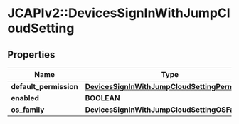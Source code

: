 # JCAPIv2::DevicesSignInWithJumpCloudSetting

## Properties
Name | Type | Description | Notes
------------ | ------------- | ------------- | -------------
**default_permission** | [**DevicesSignInWithJumpCloudSettingPermission**](DevicesSignInWithJumpCloudSettingPermission.md) |  | [optional] 
**enabled** | **BOOLEAN** |  | [optional] 
**os_family** | [**DevicesSignInWithJumpCloudSettingOSFamily**](DevicesSignInWithJumpCloudSettingOSFamily.md) |  | [optional] 

